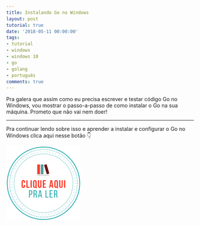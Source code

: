 ```yaml
---
title: Instalando Go no Windows
layout: post
tutorial: true
date: '2018-05-11 00:00:00'
tags:
- tutorial
- windows
- windows 10
- go
- golang
- português
comments: true
---
```


Pra galera que assim como eu precisa escrever e testar código Go no Windows, vou mostrar o passo-a-passo de como instalar o Go na sua máquina. Prometo que não vai nem doer!

---

Pra continuar lendo sobre isso e aprender a instalar e configurar o Go no Windows clica aqui nesse botão 👇

[![clique aqui para ler](/assets/img/clique-aqui-para-ler.png)](https://medium.com/test-after-deploy/instalando-go-no-windows-7abed1db7546)
